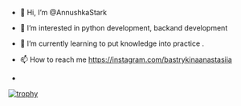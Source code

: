 - 👋 Hi, I’m @AnnushkaStark
- 👀 I’m interested in python development, backand development
- 🌱 I’m currently learning to put knowledge into practice  .
- 📫 How to reach me <https://instagram.com/bastrykinaanastasiia>

- 
[![trophy](https://github-profile-trophy.vercel.app/?username=AnnushkaStark)](https://github.com/ryo-ma/github-profile-trophy)
<!---
AnnushkaStark/AnnushkaStark is a ✨ special ✨ repository because its `README.md` (this file) appears on your GitHub profile.
You can click the Preview link to take a look at your changes.
--->
